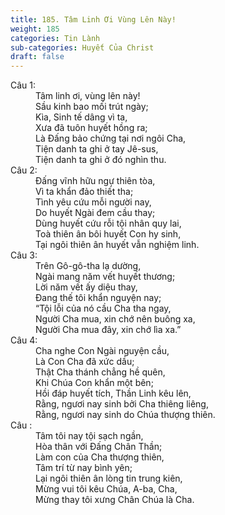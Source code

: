 ```yaml
---
title: 185. Tâm Linh Ơi Vùng Lên Này!
weight: 185
categories: Tin Lành
sub-categories: Huyết Của Christ
draft: false
---
```

<dl><dt>Câu 1:</dt><dd data-verse="1">Tâm linh ơi, vùng lên này! <br/>Sầu kinh bao mối trút ngày; <br/>Kìa, Sinh tế dâng vì ta, <br/>Xưa đã tuôn huyết hồng ra; <br/>Là Đấng bảo chứng tại nơi ngôi Cha, <br/>Tiện danh ta ghi ở tay Jê-sus, <br/>Tiện danh ta ghi ở đó nghìn thu. </dd><dt>Câu 2:</dt><dd data-verse="2">Đấng vĩnh hữu ngự thiên tòa, <br/>Vì ta khẩn đảo thiết tha; <br/>Tình yêu cứu mỗi người nay, <br/>Do huyết Ngài đem cầu thay; <br/>Dùng huyết cứu rỗi tội nhân quy lai, <br/>Toà thiên ân bôi huyết Con hy sinh, <br/>Tại ngôi thiên ân huyết vẫn nghiệm linh. </dd><dt>Câu 3:</dt><dd data-verse="3">Trên Gô-gô-tha lạ dường, <br/>Ngài mang năm vết huyết thương; <br/>Lời năm vết ấy diệu thay, <br/>Đang thế tôi khẩn nguyện nay; <br/>“Tội lỗi của nó cầu Cha tha ngay, <br/>Người Cha mua, xin chớ nên buông xa, <br/>Người Cha mua đây, xin chớ lìa xa.” </dd><dt>Câu 4:</dt><dd data-verse="4">Cha nghe Con Ngài nguyện cầu, <br/>Là Con Cha đã xức dầu; <br/>Thật Cha thánh chẳng hề quên, <br/>Khi Chúa Con khẩn một bên; <br/>Hồi đáp huyết tích, Thần Linh kêu lên, <br/>Rằng, ngươi nay sinh bởi Cha thiêng liêng, <br/>Rằng, ngươi nay sinh do Chúa thượng thiên. </dd><dt>Câu :</dt><dd data-verse="{STT}">Tâm tôi nay tội sạch ngần, <br/>Hòa thân với Đấng Chân Thần; <br/>Làm con của Cha thượng thiên, <br/>Tâm trí từ nay bình yên; <br/>Lại ngôi thiên ân lòng tin trung kiên, <br/>Mừng vui tôi kêu Chúa, A-ba, Cha, <br/>Mừng thay tôi xưng Chân Chúa là Cha. </dd></dl>